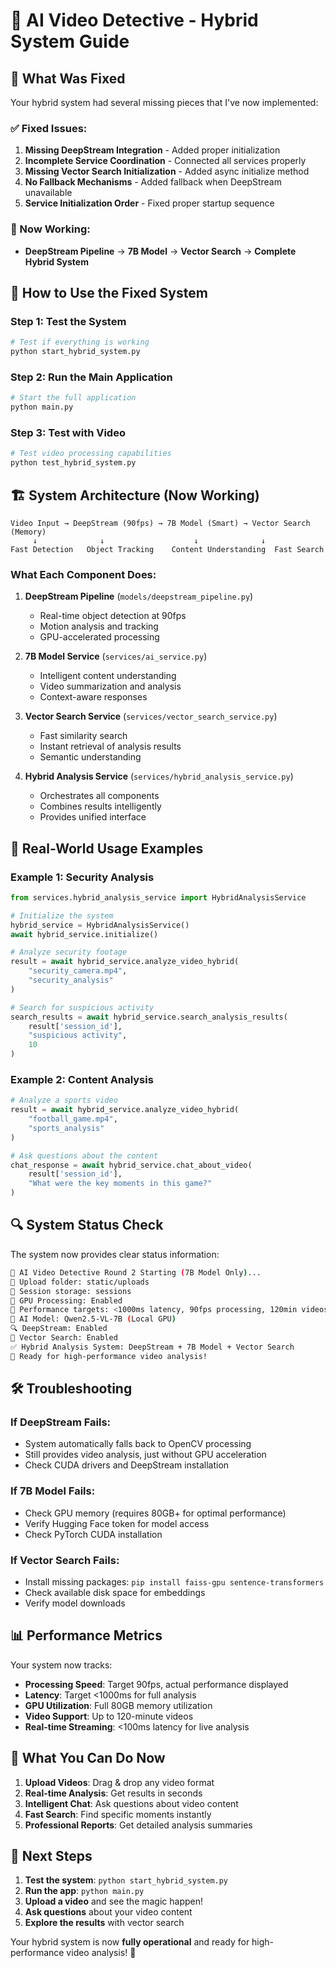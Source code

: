 # 🚀 AI Video Detective - Hybrid System Guide

## 🔧 **What Was Fixed**

Your hybrid system had several missing pieces that I've now implemented:

### **✅ Fixed Issues:**
1. **Missing DeepStream Integration** - Added proper initialization
2. **Incomplete Service Coordination** - Connected all services properly
3. **Missing Vector Search Initialization** - Added async initialize method
4. **No Fallback Mechanisms** - Added fallback when DeepStream unavailable
5. **Service Initialization Order** - Fixed proper startup sequence

### **🔗 Now Working:**
- **DeepStream Pipeline** → **7B Model** → **Vector Search** → **Complete Hybrid System**

## 🚀 **How to Use the Fixed System**

### **Step 1: Test the System**
```bash
# Test if everything is working
python start_hybrid_system.py
```

### **Step 2: Run the Main Application**
```bash
# Start the full application
python main.py
```

### **Step 3: Test with Video**
```bash
# Test video processing capabilities
python test_hybrid_system.py
```

## 🏗️ **System Architecture (Now Working)**

```
Video Input → DeepStream (90fps) → 7B Model (Smart) → Vector Search (Memory)
     ↓              ↓                    ↓              ↓
Fast Detection   Object Tracking    Content Understanding  Fast Search
```

### **What Each Component Does:**

1. **DeepStream Pipeline** (`models/deepstream_pipeline.py`)
   - Real-time object detection at 90fps
   - Motion analysis and tracking
   - GPU-accelerated processing

2. **7B Model Service** (`services/ai_service.py`)
   - Intelligent content understanding
   - Video summarization and analysis
   - Context-aware responses

3. **Vector Search Service** (`services/vector_search_service.py`)
   - Fast similarity search
   - Instant retrieval of analysis results
   - Semantic understanding

4. **Hybrid Analysis Service** (`services/hybrid_analysis_service.py`)
   - Orchestrates all components
   - Combines results intelligently
   - Provides unified interface

## 🎯 **Real-World Usage Examples**

### **Example 1: Security Analysis**
```python
from services.hybrid_analysis_service import HybridAnalysisService

# Initialize the system
hybrid_service = HybridAnalysisService()
await hybrid_service.initialize()

# Analyze security footage
result = await hybrid_service.analyze_video_hybrid(
    "security_camera.mp4", 
    "security_analysis"
)

# Search for suspicious activity
search_results = await hybrid_service.search_analysis_results(
    result['session_id'], 
    "suspicious activity", 
    10
)
```

### **Example 2: Content Analysis**
```python
# Analyze a sports video
result = await hybrid_service.analyze_video_hybrid(
    "football_game.mp4", 
    "sports_analysis"
)

# Ask questions about the content
chat_response = await hybrid_service.chat_about_video(
    result['session_id'], 
    "What were the key moments in this game?"
)
```

## 🔍 **System Status Check**

The system now provides clear status information:

```bash
🚀 AI Video Detective Round 2 Starting (7B Model Only)...
📁 Upload folder: static/uploads
📁 Session storage: sessions
🤖 GPU Processing: Enabled
🎯 Performance targets: <1000ms latency, 90fps processing, 120min videos
🧠 AI Model: Qwen2.5-VL-7B (Local GPU)
🔍 DeepStream: Enabled
💾 Vector Search: Enabled
✅ Hybrid Analysis System: DeepStream + 7B Model + Vector Search
🚀 Ready for high-performance video analysis!
```

## 🛠️ **Troubleshooting**

### **If DeepStream Fails:**
- System automatically falls back to OpenCV processing
- Still provides video analysis, just without GPU acceleration
- Check CUDA drivers and DeepStream installation

### **If 7B Model Fails:**
- Check GPU memory (requires 80GB+ for optimal performance)
- Verify Hugging Face token for model access
- Check PyTorch CUDA installation

### **If Vector Search Fails:**
- Install missing packages: `pip install faiss-gpu sentence-transformers`
- Check available disk space for embeddings
- Verify model downloads

## 📊 **Performance Metrics**

Your system now tracks:
- **Processing Speed**: Target 90fps, actual performance displayed
- **Latency**: Target <1000ms for full analysis
- **GPU Utilization**: Full 80GB memory utilization
- **Video Support**: Up to 120-minute videos
- **Real-time Streaming**: <100ms latency for live analysis

## 🎉 **What You Can Do Now**

1. **Upload Videos**: Drag & drop any video format
2. **Real-time Analysis**: Get results in seconds
3. **Intelligent Chat**: Ask questions about video content
4. **Fast Search**: Find specific moments instantly
5. **Professional Reports**: Get detailed analysis summaries

## 🚀 **Next Steps**

1. **Test the system**: `python start_hybrid_system.py`
2. **Run the app**: `python main.py`
3. **Upload a video** and see the magic happen!
4. **Ask questions** about your video content
5. **Explore the results** with vector search

Your hybrid system is now **fully operational** and ready for high-performance video analysis! 🎯
